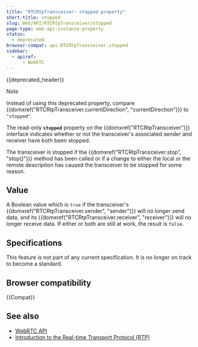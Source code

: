 ```yaml
---
title: "RTCRtpTransceiver: stopped property"
short-title: stopped
slug: Web/API/RTCRtpTransceiver/stopped
page-type: web-api-instance-property
status:
  - deprecated
browser-compat: api.RTCRtpTransceiver.stopped
sidebar:
  - apiref:
      - WebRTC
---
```


{{deprecated_header}}

> [!NOTE]
> Instead of using this deprecated property, compare {{domxref("RTCRtpTransceiver.currentDirection", "currentDirection")}} to `"stopped"`.

The read-only **`stopped`** property on the {{domxref("RTCRtpTransceiver")}} interface indicates whether or not the transceiver's associated sender and receiver have both been stopped.

The transceiver is stopped if the {{domxref("RTCRtpTransceiver.stop", "stop()")}} method has been called or if a change to either the local or the remote description has caused the transceiver to be stopped for some reason.

## Value

A Boolean value which is `true` if the transceiver's
{{domxref("RTCRtpTransceiver.sender", "sender")}} will no longer send data, and its
{{domxref("RTCRtpTransceiver.receiver", "receiver")}} will no longer receive data. If
either or both are still at work, the result is `false`.

## Specifications

This feature is not part of any current specification. It is no longer on track to become a standard.

## Browser compatibility

{{Compat}}

## See also

- [WebRTC API](/en-US/docs/Web/API/WebRTC_API)
- [Introduction to the Real-time Transport Protocol (RTP)](/en-US/docs/Web/API/WebRTC_API/Intro_to_RTP)
